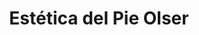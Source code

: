 ---
title: "Estética del Pie Olser"
url: /villa-de-alvarez/estetica-del-pie-olser/
shop: cosméticos
---